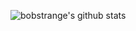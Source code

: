 ![bobstrange's github stats](https://github-readme-stats.vercel.app/api?username=bobstrange&count_private=true&show_icons=true&theme=vue)
